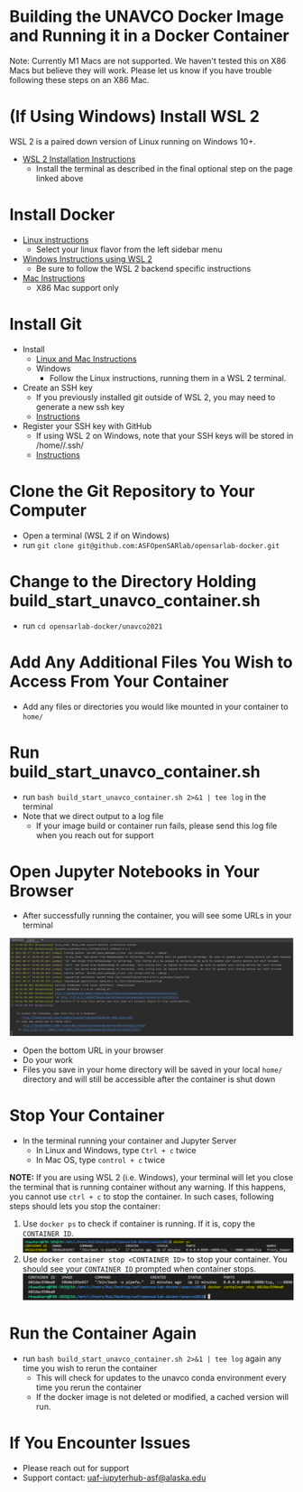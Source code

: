 # Building the UNAVCO Docker Image and Running it in a Docker Container

Note: Currently M1 Macs are not supported. We haven't tested this on X86 Macs but believe they will work. Please let us know if you have trouble following these steps on an X86 Mac.

# (If Using Windows) Install WSL 2

WSL 2 is a paired down version of Linux running on Windows 10+. 

- [WSL 2 Installation Instructions]( https://docs.microsoft.com/en-us/windows/wsl/install-win10)
    - Install the terminal as described in the final optional step on the page linked above

# Install Docker

- [Linux instructions](https://docs.docker.com/engine/install/ubuntu/) 
    - Select your linux flavor from the left sidebar menu
- [Windows Instructions using WSL 2](https://docs.docker.com/desktop/windows/install/)
    - Be sure to follow the WSL 2 backend specific instructions
- [Mac Instructions](https://docs.docker.com/desktop/mac/install/)
    - X86 Mac support only
    
# Install Git

- Install 
    - [Linux and Mac Instructions](https://git-scm.com/book/en/v2/Getting-Started-Installing-Git)
    - Windows
        - Follow the Linux instructions, running them in a WSL 2 terminal.
- Create an SSH key
    - If you previously installed git outside of WSL 2, you may need to generate a new ssh key
    - [Instructions](https://docs.github.com/en/github/authenticating-to-github/connecting-to-github-with-ssh/generating-a-new-ssh-key-and-adding-it-to-the-ssh-agent)
- Register your SSH key with GitHub
    - If using WSL 2 on Windows, note that your SSH keys will be stored in /home/<user>/.ssh/
    - [Instructions](https://docs.github.com/en/github/authenticating-to-github/connecting-to-github-with-ssh/adding-a-new-ssh-key-to-your-github-account)
  

# Clone the Git Repository to Your Computer

- Open a terminal (WSL 2 if on Windows)
- run `git clone git@github.com:ASFOpenSARlab/opensarlab-docker.git`

# Change to the Directory Holding build_start_unavco_container.sh

- run `cd opensarlab-docker/unavco2021`

# Add Any Additional Files You Wish to Access From Your Container

- Add any files or directories you would like mounted in your container to `home/`

# Run build_start_unavco_container.sh

- run `bash build_start_unavco_container.sh 2>&1 | tee log` in the terminal
- Note that we direct output to a log file
    - If your image build or container run fails, please send this log file when you reach out for support

# Open Jupyter Notebooks in Your Browser

- After successfully running the container, you will see some URLs in your terminal

![Image showing jupyter url to open](img/jupyter_url.png)

- Open the bottom URL in your browser
- Do your work
- Files you save in your home directory will be saved in your local `home/` directory and will still be accessible after the container is shut down

# Stop Your Container

- In the terminal running your container and Jupyter Server
    - In Linux and Windows, type `Ctrl + c` twice
    - In Mac OS, type `control + c` twice 

**NOTE:** If you are using WSL 2 (i.e. Windows), your terminal will let you close the terminal that is running container without any warning. If this happens, you cannot use `ctrl + c` to stop the container. In such cases, following steps should lets you stop the container:

1. Use `docker ps` to check if container is running. If it is, copy the `CONTAINER ID`. ![docker_ps](./img/docker_ps.PNG)
1. Use `docker container stop <CONTAINER ID>` to stop your container. You should see your `CONTAINER ID` prompted when container stops. ![docker_stop](./img/docker_stop.PNG)

    
# Run the Container Again

- run `bash build_start_unavco_container.sh 2>&1 | tee log` again any time you wish to rerun the container
    - This will check for updates to the unavco conda environment every time you rerun the container
    - If the docker image is not deleted or modified, a cached version will run.
    
# If You Encounter Issues

- Please reach out for support
- Support contact: uaf-jupyterhub-asf@alaska.edu

